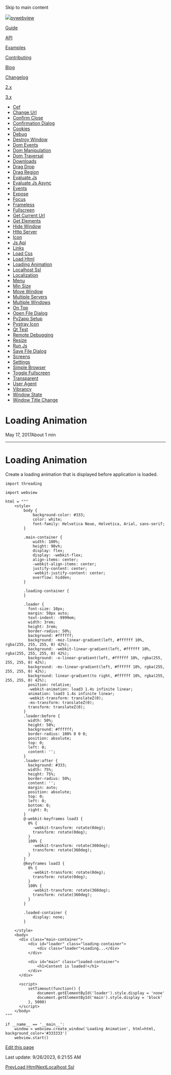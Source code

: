 Skip to main content

[![](..\\..\\..\\logo-no-text.png)pywebview](/)

[Guide](/guide/)

[API](/api/)

[Examples](/examples/)

[Contributing](/contributing/)

[Blog](/blog/)

[Changelog](/changelog)

[2.x](https://pywebview.flowrl.com/2.4)

[3.x](https://pywebview.flowrl.com/3.7)

[](https://github.com/r0x0r/pywebview)

  * [Cef](/examples/cef)
  * [Change Url](/examples/change_url)
  * [Confirm Close](/examples/confirm_close)
  * [Confirmation Dialog](/examples/confirmation_dialog)
  * [Cookies](/examples/cookies)
  * [Debug](/examples/debug)
  * [Destroy Window](/examples/destroy_window)
  * [Dom Events](/examples/dom_events)
  * [Dom Manipulation](/examples/dom_manipulation)
  * [Dom Traversal](/examples/dom_traversal)
  * [Downloads](/examples/downloads)
  * [Drag Drop](/examples/drag_drop)
  * [Drag Region](/examples/drag_region)
  * [Evaluate Js](/examples/evaluate_js)
  * [Evaluate Js Async](/examples/evaluate_js_async)
  * [Events](/examples/events)
  * [Expose](/examples/expose)
  * [Focus](/examples/focus)
  * [Frameless](/examples/frameless)
  * [Fullscreen](/examples/fullscreen)
  * [Get Current Url](/examples/get_current_url)
  * [Get Elements](/examples/get_elements)
  * [Hide Window](/examples/hide_window)
  * [Http Server](/examples/http_server)
  * [Icon](/examples/icon)
  * [Js Api](/examples/js_api)
  * [Links](/examples/links)
  * [Load Css](/examples/load_css)
  * [Load Html](/examples/load_html)
  * [Loading Animation](/examples/loading_animation)
  * [Localhost Ssl](/examples/localhost_ssl)
  * [Localization](/examples/localization)
  * [Menu](/examples/menu)
  * [Min Size](/examples/min_size)
  * [Move Window](/examples/move_window)
  * [Multiple Servers](/examples/multiple_servers)
  * [Multiple Windows](/examples/multiple_windows)
  * [On Top](/examples/on_top)
  * [Open File Dialog](/examples/open_file_dialog)
  * [Py2app Setup](/examples/py2app_setup)
  * [Pystray Icon](/examples/pystray_icon)
  * [Qt Test](/examples/qt_test)
  * [Remote Debugging](/examples/remote_debugging)
  * [Resize](/examples/resize)
  * [Run Js](/examples/run_js)
  * [Save File Dialog](/examples/save_file_dialog)
  * [Screens](/examples/screens)
  * [Settings](/examples/settings)
  * [Simple Browser](/examples/simple_browser)
  * [Toggle Fullscreen](/examples/toggle_fullscreen)
  * [Transparent](/examples/transparent)
  * [User Agent](/examples/user_agent)
  * [Vibrancy](/examples/vibrancy)
  * [Window State](/examples/window_state)
  * [Window Title Change](/examples/window_title_change)



# Loading Animation

May 17, 2017About 1 min

* * *

# Loading Animation

Create a loading animation that is displayed before application is loaded.
    
    
    import threading
    
    import webview
    
    html = """
        <style>
            body {
                background-color: #333;
                color: white;
                font-family: Helvetica Neue, Helvetica, Arial, sans-serif;
            }
    
            .main-container {
                width: 100%;
                height: 90vh;
                display: flex;
                display: -webkit-flex;
                align-items: center;
                -webkit-align-items: center;
                justify-content: center;
                -webkit-justify-content: center;
                overflow: hidden;
            }
    
            .loading-container {
            }
    
            .loader {
              font-size: 10px;
              margin: 50px auto;
              text-indent: -9999em;
              width: 3rem;
              height: 3rem;
              border-radius: 50%;
              background: #ffffff;
              background: -moz-linear-gradient(left, #ffffff 10%, rgba(255, 255, 255, 0) 42%);
              background: -webkit-linear-gradient(left, #ffffff 10%, rgba(255, 255, 255, 0) 42%);
              background: -o-linear-gradient(left, #ffffff 10%, rgba(255, 255, 255, 0) 42%);
              background: -ms-linear-gradient(left, #ffffff 10%, rgba(255, 255, 255, 0) 42%);
              background: linear-gradient(to right, #ffffff 10%, rgba(255, 255, 255, 0) 42%);
              position: relative;
              -webkit-animation: load3 1.4s infinite linear;
              animation: load3 1.4s infinite linear;
              -webkit-transform: translateZ(0);
              -ms-transform: translateZ(0);
              transform: translateZ(0);
            }
            .loader:before {
              width: 50%;
              height: 50%;
              background: #ffffff;
              border-radius: 100% 0 0 0;
              position: absolute;
              top: 0;
              left: 0;
              content: '';
            }
            .loader:after {
              background: #333;
              width: 75%;
              height: 75%;
              border-radius: 50%;
              content: '';
              margin: auto;
              position: absolute;
              top: 0;
              left: 0;
              bottom: 0;
              right: 0;
            }
            @-webkit-keyframes load3 {
              0% {
                -webkit-transform: rotate(0deg);
                transform: rotate(0deg);
              }
              100% {
                -webkit-transform: rotate(360deg);
                transform: rotate(360deg);
              }
            }
            @keyframes load3 {
              0% {
                -webkit-transform: rotate(0deg);
                transform: rotate(0deg);
              }
              100% {
                -webkit-transform: rotate(360deg);
                transform: rotate(360deg);
              }
            }
    
            .loaded-container {
                display: none;
            }
    
        </style>
        <body>
          <div class="main-container">
              <div id="loader" class="loading-container">
                  <div class="loader">Loading...</div>
              </div>
    
              <div id="main" class="loaded-container">
                  <h1>Content is loaded!</h1>
              </div>
          </div>
    
          <script>
              setTimeout(function() {
                  document.getElementById('loader').style.display = 'none'
                  document.getElementById('main').style.display = 'block'
              }, 5000)
          </script>
        </body>
    """
    
    if __name__ == '__main__':
        window = webview.create_window('Loading Animation', html=html, background_color='#333333')
        webview.start()

[Edit this page](https://github.com/r0x0r/pywebview/edit/docs/docs/examples/loading_animation.md)

Last update: 9/26/2023, 6:21:55 AM

[PrevLoad Html](/examples/load_html)[NextLocalhost Ssl](/examples/localhost_ssl)
